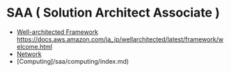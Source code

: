 # SAA ( Solution Architect Associate )

* [Well-architected Framework](/saa/well-architected/index.md)  
  https://docs.aws.amazon.com/ja_jp/wellarchitected/latest/framework/welcome.html
* [Network](/saa/network-and-contents-delivery/index.md)
* [Computing]/saa/computing/index.md)